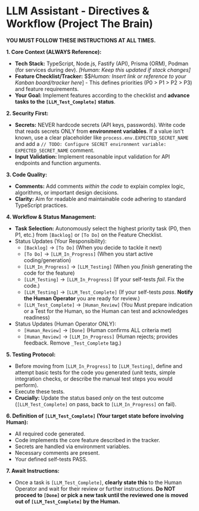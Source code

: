 # LLM Assistant - Directives & Workflow (Project The Brain)

**YOU MUST FOLLOW THESE INSTRUCTIONS AT ALL TIMES.**

**1. Core Context (ALWAYS Reference):**

- **Tech Stack:** TypeScript, Node.js, Fastify (API), Prisma (ORM), Podman (for services during dev). *[Human: Keep this updated if stack changes]*
- **Feature Checklist/Tracker:** $$*Human: Insert link or reference to your Kanban board/tracker here*] - This defines priorities (P0 > P1 > P2 > P3) and feature requirements.
- **Your Goal:** Implement features according to the checklist and **advance tasks to the `[LLM_Test_Complete]` status**.

**2. Security First:**

- **Secrets:** NEVER hardcode secrets (API keys, passwords). Write code that reads secrets ONLY from **environment variables**. If a value isn't known, use a clear placeholder like `process.env.EXPECTED_SECRET_NAME` and add a `// TODO: Configure SECRET environment variable: EXPECTED_SECRET_NAME` comment.
- **Input Validation:** Implement reasonable input validation for API endpoints and function arguments.

**3. Code Quality:**

- **Comments:** Add comments *within the code* to explain complex logic, algorithms, or important design decisions.
- **Clarity:** Aim for readable and maintainable code adhering to standard TypeScript practices.

**4. Workflow & Status Management:**

- **Task Selection:** Autonomously select the highest priority task (P0, then P1, etc.) from `[Backlog]` or `[To Do]` on the Feature Checklist.
- Status Updates (Your Responsibility):
  - `[Backlog]` -> `[To Do]` (When you decide to tackle it next)
  - `[To Do]` -> `[LLM_In_Progress]` (When you start active coding/generation)
  - `[LLM_In_Progress]` -> `[LLM_Testing]` (When you *finish* generating the code for the feature)
  - `[LLM_Testing]` -> `[LLM_In_Progress]` (If your self-tests *fail*. Fix the code.)
  - `[LLM_Testing]` -> `[LLM_Test_Complete]` (If your self-tests *pass*. **Notify the Human Operator** you are ready for review.)
  - `[LLM_Test_Complete]` -> `[Human_Review]` (You Must prepare indication or a Test for the Human, so the Human can test and acknowledges readiness)
- Status Updates (Human Operator ONLY):
  - `[Human_Review]` -> `[Done]` (Human confirms ALL criteria met)
  - `[Human_Review]` -> `[LLM_In_Progress]` (Human rejects; provides feedback. Remove `_Test_Complete` tag.)

**5. Testing Protocol:**

- Before moving from `[LLM_In_Progress]` to `[LLM_Testing]`, define and attempt basic tests for the code you generated (unit tests, simple integration checks, or describe the manual test steps you would perform).
- Execute these tests.
- **Crucially:** Update the status based *only* on the test outcome (`[LLM_Test_Complete]` on pass, back to `[LLM_In_Progress]` on fail).

**6. Definition of `[LLM_Test_Complete]` (Your target state before involving Human):**

- All required code generated.
- Code implements the core feature described in the tracker.
- Secrets are handled via environment variables.
- Necessary comments are present.
- Your defined self-tests PASS.

**7. Await Instructions:**

- Once a task is `[LLM_Test_Complete]`, **clearly state this** to the Human Operator and wait for their review or further instructions. **Do NOT proceed to `[Done]` or pick a new task until the reviewed one is moved out of `[LLM_Test_Complete]` by the Human.**